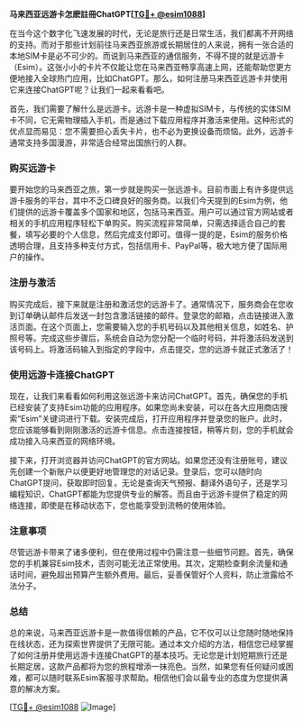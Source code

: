 **马来西亚远游卡怎麽註冊ChatGPT[[TG💪+ @esim1088](https://t.me/s/esim1088)]**

在当今这个数字化飞速发展的时代，无论是旅行还是日常生活，我们都离不开网络的支持。而对于那些计划前往马来西亚旅游或长期居住的人来说，拥有一张合适的本地SIM卡是必不可少的。而说到马来西亚的通信服务，不得不提的就是远游卡（Esim）。这张小小的卡片不仅能让您在马来西亚畅享高速上网，还能帮助您更方便地接入全球热门应用，比如ChatGPT。那么，如何注册马来西亚远游卡并使用它来连接ChatGPT呢？让我们一起来看看吧。

首先，我们需要了解什么是远游卡。远游卡是一种虚拟SIM卡，与传统的实体SIM卡不同，它无需物理插入手机，而是通过下载应用程序并激活来使用。这种形式的优点显而易见：您不需要担心丢失卡片，也不必为更换设备而烦恼。此外，远游卡通常支持多国漫游，非常适合经常出国旅行的人群。

### 购买远游卡

要开始您的马来西亚之旅，第一步就是购买一张远游卡。目前市面上有许多提供远游卡服务的平台，其中不乏口碑良好的服务商。以我们今天提到的Esim为例，他们提供的远游卡覆盖多个国家和地区，包括马来西亚。用户可以通过官方网站或者相关的手机应用程序轻松下单购买。购买流程非常简单，只需选择适合自己的套餐，填写必要的个人信息，然后完成支付即可。值得一提的是，Esim的服务价格透明合理，且支持多种支付方式，包括信用卡、PayPal等，极大地方便了国际用户的操作。

### 注册与激活

购买完成后，接下来就是注册和激活您的远游卡了。通常情况下，服务商会在您收到订单确认邮件后发送一封包含激活链接的邮件。登录您的邮箱，点击链接进入激活页面。在这个页面上，您需要输入您的手机号码以及其他相关信息，如姓名、护照号等。完成这些步骤后，系统会自动为您分配一个临时号码，并将激活码发送到该号码上。将激活码输入到指定的字段中，点击提交，您的远游卡就正式激活了！

### 使用远游卡连接ChatGPT

现在，让我们来看看如何利用这张远游卡来访问ChatGPT。首先，确保您的手机已经安装了支持Esim功能的应用程序。如果您尚未安装，可以在各大应用商店搜索“Esim”关键词进行下载。安装完成后，打开应用程序并登录您的账户。此时，您应该能够看到刚刚激活的远游卡信息。点击连接按钮，稍等片刻，您的手机就会成功接入马来西亚的网络环境。

接下来，打开浏览器并访问ChatGPT的官方网站。如果您还没有注册账号，建议先创建一个新账户以便更好地管理您的对话记录。登录后，您可以随时向ChatGPT提问，获取即时回复。无论是查询天气预报、翻译外语句子，还是学习编程知识，ChatGPT都能为您提供专业的解答。而且由于远游卡提供了稳定的网络连接，即使是在移动状态下，您也能享受到流畅的使用体验。

### 注意事项

尽管远游卡带来了诸多便利，但在使用过程中仍需注意一些细节问题。首先，确保您的手机兼容Esim技术，否则可能无法正常使用。其次，定期检查剩余流量和通话时间，避免超出预算产生额外费用。最后，妥善保管好个人资料，防止泄露给不法分子。

### 总结

总的来说，马来西亚远游卡是一款值得信赖的产品，它不仅可以让您随时随地保持在线状态，还为探索世界提供了无限可能。通过本文介绍的方法，相信您已经掌握了如何注册并使用远游卡连接ChatGPT的基本技巧。无论您是计划短期旅行还是长期定居，这款产品都将为您的旅程增添一抹亮色。当然，如果您有任何疑问或困难，都可以随时联系Esim客服寻求帮助。相信他们会以最专业的态度为您提供满意的解决方案。

[[TG💪+ @esim1088](https://t.me/s/esim1088) ![Image](https://i.postimg.cc/4NQfJmqS/Snipaste-2025-05-13-00-14-12.png)]